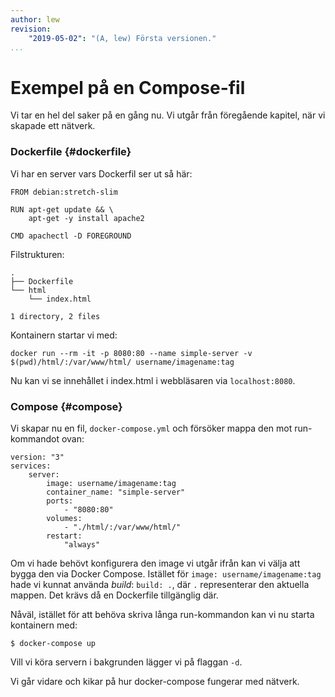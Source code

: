 ```yaml
---
author: lew
revision:
    "2019-05-02": "(A, lew) Första versionen."
...
```

Exempel på en Compose-fil
=======================

Vi tar en hel del saker på en gång nu. Vi utgår från föregående kapitel, när vi skapade ett nätverk.



### Dockerfile {#dockerfile}

Vi har en server vars Dockerfil ser ut så här:

```
FROM debian:stretch-slim

RUN apt-get update && \
    apt-get -y install apache2

CMD apachectl -D FOREGROUND
```

Filstrukturen:
```
.
├── Dockerfile
└── html
    └── index.html

1 directory, 2 files
```

Kontainern startar vi med:
```
docker run --rm -it -p 8080:80 --name simple-server -v $(pwd)/html/:/var/www/html/ username/imagename:tag
```

Nu kan vi se innehållet i index.html i webbläsaren via `localhost:8080`.



### Compose {#compose}

Vi skapar nu en fil, `docker-compose.yml` och försöker mappa den mot run-kommandot ovan:

```
version: "3"
services:
    server:
        image: username/imagename:tag
        container_name: "simple-server"
        ports:
            - "8080:80"
        volumes:
            - "./html/:/var/www/html/"
        restart:
            "always"
```

Om vi hade behövt konfigurera den image vi utgår ifrån kan vi välja att bygga den via Docker Compose. Istället för `image: username/imagename:tag` hade vi kunnat använda *build*: `build: .`, där `.` representerar den aktuella mappen. Det krävs då en Dockerfile tillgänglig där.

Nåväl, istället för att behöva skriva långa run-kommandon kan vi nu starta kontainern med:

```
$ docker-compose up
```

Vill vi köra servern i bakgrunden lägger vi på flaggan `-d`.

Vi går vidare och kikar på hur docker-compose fungerar med nätverk.
